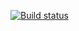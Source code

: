 [![Build status](https://ci.appveyor.com/api/projects/status/kxkhufppwg6wr1ly?svg=true)](https://ci.appveyor.com/project/AspireVX15/allurepatterns)